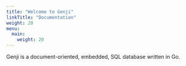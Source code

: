 ```yaml
---
title: "Welcome to Genji"
linkTitle: "Documentation"
weight: 20
menu:
  main:
    weight: 20
---
```


Genji is a document-oriented, embedded, SQL database written in Go.
